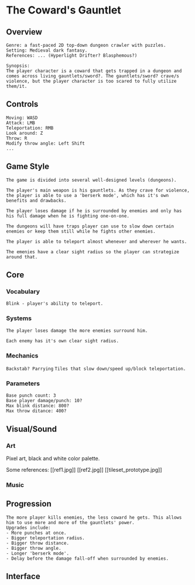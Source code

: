 # The Coward's Gauntlet 

## Overview 

```
Genre: a fast-paced 2D top-down dungeon crawler with puzzles.
Setting: Medieval dark fantasy.
References: ... (Hyperlight Drifter? Blasphemous?)

Synopsis: 
The player character is a coward that gets trapped in a dungeon and comes across living gauntlets/sword?. The gauntlets/sword? crave/s violence, but the player character is too scared to fully utilize them/it.
```

## Controls

```
Moving: WASD
Attack: LMB
Teleportation: RMB
Look around: Z
Throw: R
Modify throw angle: Left Shift
...
```

## Game Style

```
The game is divided into several well-designed levels (dungeons).

The player's main weapon is his gauntlets. As they crave for violence, the player is able to use a 'berserk mode', which has it's own benefits and drawbacks.

The player loses damage if he is surrounded by enemies and only has his full damage when he is fighting one-on-one.

The dungeons will have traps player can use to slow down certain enemies or keep them still while he fights other enemies.

The player is able to teleport almost whenever and wherever he wants.

The emenies have a clear sight radius so the player can strategize around that.
```

## Core
### Vocabulary
```
Blink - player's ability to teleport.
```


### Systems

```
The player loses damage the more enemies surround him.
```

```
Each enemy has it's own clear sight radius.
```

### Mechanics

`Backstab? Parrying`
`Tiles that slow down/speed up/block teleportation.`

### Parameters

```
Base punch count: 3
Base player damage/punch: 10?
Max blink distance: 800?
Max throw ditance: 400?
```

## Visual/Sound
### Art

Pixel art, black and white color palette.

Some references:
[[ref1.jpg]]
[[ref2.jpg]]
[[tileset_prototype.jpg]]


### Music



## Progression 
```
The more player kills enemies, the less coward he gets. This allows him to use more and more of the gauntlets' power.
Upgrades include:
- More punches at once.
- Bigger teleportation radius.
- Bigger throw distance.
- Bigger throw angle.
- Longer 'berserk mode'.
- Delay before the damage fall-off when surrounded by enemies.
```



## Interface
